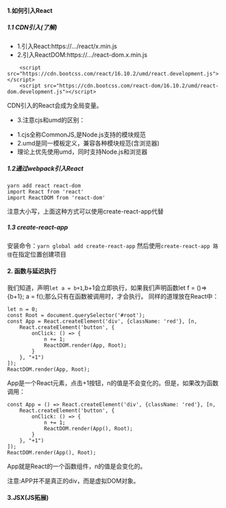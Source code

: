 #### 1.如何引入React

##### 1.1 CDN引入(了解)
* 1.引入React:https://.../react/x.min.js
* 2.引入ReactDOM:https://.../react-dom.x.min.js

```
    <script src="https://cdn.bootcss.com/react/16.10.2/umd/react.development.js"></script>
    <script src="https://cdn.bootcss.com/react-dom/16.10.2/umd/react-dom.development.js"></script>
```
CDN引入的React会成为全局变量。

* 3.注意cjs和umd的区别：
<ul>
<li>1.cjs全称CommonJS,是Node.js支持的模块规范</li>
<li>2.umd是同一模板定义，兼容各种模块规范(含浏览器)</li>
<li>理论上优先使用umd，同时支持Node.js和浏览器</li>
</ul>

##### 1.2通过webpack引入React
```
yarn add react react-dom
import React from 'react'
import ReactDOM from 'react-dom'
```
注意大小写，上面这种方式可以使用create-react-app代替

##### 1.3 create-react-app
安装命令：`yarn global add create-react-app` 然后使用`create-react-app 路径`在指定位置创建项目

#### 2. 函数与延迟执行

我们知道，声明`let a = b+1`,b+1会立即执行，如果我们声明函数let f = ()=>{b+1}; a = f();那么只有在函数被调用时，才会执行。
同样的道理放在React中：
```
let n = 0;
const Root = document.querySelector('#root');
const App = React.createElement('div', {className: 'red'}, [n,
    React.createElement('button', {
        onClick: () => {
            n += 1;
            ReactDOM.render(App, Root);
        }
    }, "+1")
]);
ReactDOM.render(App, Root);
```

App是一个React元素，点击+1按钮，n的值是不会变化的。但是，如果改为函数调用：
```
const App = () => React.createElement('div', {className: 'red'}, [n,
    React.createElement('button', {
        onClick: () => {
            n += 1;
            ReactDOM.render(App(), Root);
        }
    }, "+1")
]);
ReactDOM.render(App(), Root);
```
App就是React的一个函数组件，n的值是会变化的。<br>

注意:APP并不是真正的div，而是虚拟DOM对象。

#### 3.JSX(JS拓展)

